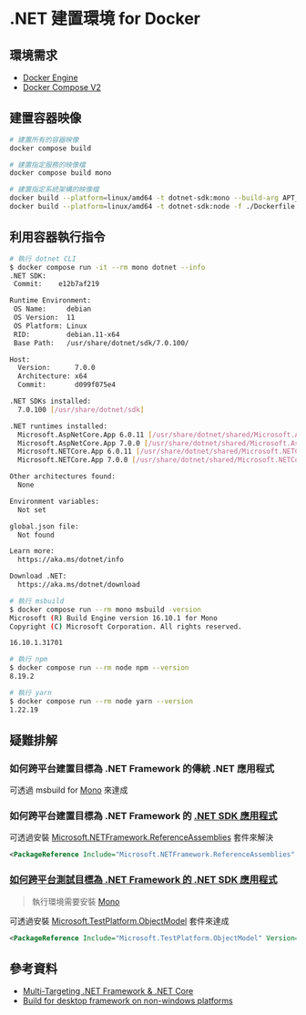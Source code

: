 # .NET 建置環境 for Docker

## 環境需求

- [Docker Engine](https://docs.docker.com/install/)
- [Docker Compose V2](https://docs.docker.com/compose/cli-command/)

## 建置容器映像

```sh
# 建置所有的容器映像
docker compose build

# 建置指定服務的映像檔
docker compose build mono

# 建置指定系統架構的映像檔
docker build --platform=linux/amd64 -t dotnet-sdk:mono --build-arg APT_URL=http://free.nchc.org.tw .
docker build --platform=linux/amd64 -t dotnet-sdk:node -f ./Dockerfile.node --build-arg APT_URL=http://free.nchc.org.tw .
```

## 利用容器執行指令

```sh
# 執行 dotnet CLI
$ docker compose run -it --rm mono dotnet --info
.NET SDK:                                                                                                                                                                                       Version:   7.0.100                                                                                                                                                                            
 Commit:    e12b7af219

Runtime Environment:
 OS Name:     debian
 OS Version:  11
 OS Platform: Linux
 RID:         debian.11-x64
 Base Path:   /usr/share/dotnet/sdk/7.0.100/

Host:
  Version:      7.0.0
  Architecture: x64
  Commit:       d099f075e4

.NET SDKs installed:
  7.0.100 [/usr/share/dotnet/sdk]

.NET runtimes installed:
  Microsoft.AspNetCore.App 6.0.11 [/usr/share/dotnet/shared/Microsoft.AspNetCore.App]
  Microsoft.AspNetCore.App 7.0.0 [/usr/share/dotnet/shared/Microsoft.AspNetCore.App]
  Microsoft.NETCore.App 6.0.11 [/usr/share/dotnet/shared/Microsoft.NETCore.App]
  Microsoft.NETCore.App 7.0.0 [/usr/share/dotnet/shared/Microsoft.NETCore.App]

Other architectures found:
  None

Environment variables:
  Not set

global.json file:
  Not found

Learn more:
  https://aka.ms/dotnet/info

Download .NET:
  https://aka.ms/dotnet/download

# 執行 msbuild
$ docker compose run --rm mono msbuild -version
Microsoft (R) Build Engine version 16.10.1 for Mono
Copyright (C) Microsoft Corporation. All rights reserved.

16.10.1.31701

# 執行 npm
$ docker compose run --rm node npm --version
8.19.2

# 執行 yarn
$ docker compose run --rm node yarn --version
1.22.19
```

## 疑難排解

### 如何跨平台建置目標為 .NET Framework  的傳統 .NET 應用程式

可透過 msbuild for [Mono](https://www.mono-project.com/) 來達成

### 如何跨平台建置目標為 .NET Framework  的 [.NET SDK 應用程式](https://learn.microsoft.com/dotnet/core/project-sdk/overview)

可透過安裝 [Microsoft.NETFramework.ReferenceAssemblies](https://www.nuget.org/packages/Microsoft.NETFramework.ReferenceAssemblies/) 套件來解決

```xml
<PackageReference Include="Microsoft.NETFramework.ReferenceAssemblies" Version="1.0.3" PrivateAssets="All" Condition="$(TargetFramework.StartsWith('net4')) AND '$(OS)' != 'Windows_NT'"/>
```

### [如何跨平台測試目標為 .NET Framework 的 .NET SDK 應用程式](https://cake-contrib.github.io/Cake.Recipe/docs/known-issues/running-xunit-tests-on-net-framework)

> 執行環境需要安裝 [Mono](https://www.mono-project.com/)

可透過安裝 [Microsoft.TestPlatform.ObjectModel](https://www.nuget.org/packages/Microsoft.TestPlatform.ObjectModel/) 套件來達成

```xml
<PackageReference Include="Microsoft.TestPlatform.ObjectModel" Version="17.4.0" Condition="$(TargetFramework.StartsWith('net4')) AND '$(OS)' != 'Windows_NT'" />
```

## 參考資料

- [Multi-Targeting .NET Framework & .NET Core](https://github.com/mono/docker/issues/63)
- [Build for desktop framework on non-windows platforms](https://github.com/dotnet/sdk/issues/335)
